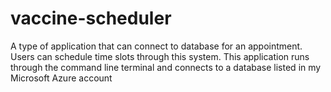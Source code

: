 # vaccine-scheduler
A type of application that can connect to database for an appointment. Users can schedule time slots through this system. This application runs through the command line terminal and connects to a database listed in my Microsoft Azure account
